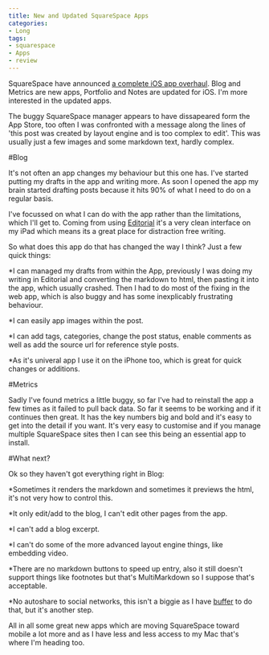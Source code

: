```yaml
---
title: New and Updated SquareSpace Apps
categories:
- Long
tags:
- squarespace
- Apps
- review
---
```


SquareSpace have announced 
[a complete iOS app overhaul](http://blog.squarespace.com/blog/a-complete-ios-app-overhaul). Blog and Metrics are new apps, Portfolio and Notes are updated for iOS. I'm more interested in the updated apps.

The buggy SquareSpace manager appears to have dissapeared form the App Store, too often I was confronted with a message along the lines of 'this post was created by layout engine and is too complex to edit'. This was usually just a few images and some markdown text, hardly complex.

#Blog


It's not often an app changes my behaviour but this one has. I've started putting my drafts in the app and writing more. As soon I opened the app my brain started drafting posts because it hits 90% of what I need to do on a regular basis.

I've focussed on what I can do with the app rather than the limitations, which I'll get to. Coming from using 
[Editorial](http://omz-software.com/editorial/) it's a very clean interface on my iPad which means its a great place for distraction free writing.

So what does this app do that has changed the way I think? Just a few quick things:

*I can managed my drafts from within the App, previously I was doing my writing in Editorial and converting the markdown to html, then pasting it into the app, which usually crashed. Then I had to do most of the fixing in the web app, which is also buggy and has some inexplicably frustrating behaviour.


*I can easily app images within the post.


*I can add tags, categories, change the post status, enable comments as well as add the source url for reference style posts.


*As it's univeral app I use it on the iPhone too, which is great for quick changes or additions.

#Metrics


Sadly I've found metrics a little buggy, so far I've had to reinstall the app a few times as it failed to pull back data. So far it seems to be working and if it continues then great. It has the key numbers big and bold and it's easy to get into the detail if you want. It's very easy to customise and if you manage multiple SquareSpace sites then I can see this being an essential app to install.

#What next?


Ok so they haven't got everything right in Blog:

*Sometimes it renders the markdown and sometimes it previews the html, it's not very how to control this.


*It only edit/add to the blog, I can't edit other pages from the app.


*I can't add a blog excerpt.


*I can't do some of the more advanced layout engine things, like embedding video.


*There are no markdown buttons to speed up entry, also it still doesn't support things like footnotes but that's MultiMarkdown so I suppose that's acceptable.


*No autoshare to social networks, this isn't a biggie as I have 
[buffer](http://bufferapp.com) to do that, but it's another step.

All in all some great new apps which are moving SquareSpace toward mobile a lot more and as I have less and less access to my Mac that's where I'm heading too.
